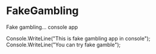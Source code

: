 # FakeGambling
Fake gambling... console app 

  Console.WriteLine("This is fake gambling app in console");
  Console.WriteLine("You can try fake gamble");
